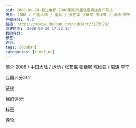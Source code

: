 ```yaml
---
pid: 2008-09-20-看过电影-2008年第29届北京奥运会开幕式
简介: 2008 / 中国大陆 / 运动 / 张艺谋 张继钢 陈维亚 / 周涛 李宁
豆瓣评分: '9.2'
链接: https://movie.douban.com/subject/3173528/
创建时间: '2008-09-20 17:22:15'
我的评分:
标签:
评论:
tags: [douban]
categories: [timeline]
---
```

简介:2008 / 中国大陆 / 运动 / 张艺谋 张继钢 陈维亚 / 周涛 李宁

豆瓣评分:9.2

[链接](https://movie.douban.com/subject/3173528/)

我的评分:

标签:

评论:

